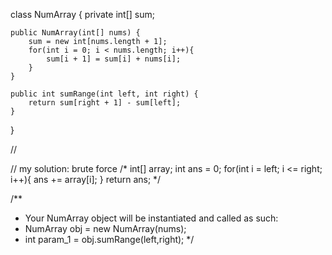 class NumArray {
    private int[] sum;

    public NumArray(int[] nums) {
        sum = new int[nums.length + 1];
        for(int i = 0; i < nums.length; i++){
            sum[i + 1] = sum[i] + nums[i];
        }
    }
    
    public int sumRange(int left, int right) {
        return sum[right + 1] - sum[left];
    }
}

// 

// my solution: brute force
/*
        int[] array;
        int ans = 0;
        for(int i = left; i <= right; i++){
            ans += array[i];
        }
        return ans;
*/

/**
 * Your NumArray object will be instantiated and called as such:
 * NumArray obj = new NumArray(nums);
 * int param_1 = obj.sumRange(left,right);
 */